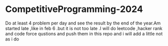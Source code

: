 # CompetitiveProgramming-2024
Do at least 4 problem per day and see the result by the end of the year.Am started late ,like in feb 6 .but it is not too late .I will do leetcode ,hacker rank and code force qustions and push them in this repo and i will add a little not as i do 
